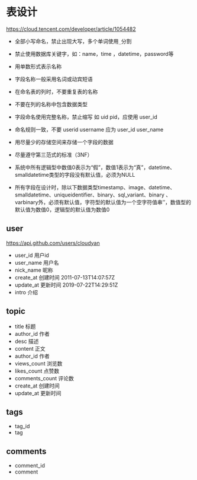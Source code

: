 # 表设计

https://cloud.tencent.com/developer/article/1054482

- 全部小写命名，禁止出现大写，多个单词使用`_`分割
- 禁止使用数据库关键字，如：name，time ，datetime，password等
- 用单数形式表示名称
- 字段名称一般采用名词或动宾短语
- 在命名表的列时，不要重复表的名称
- 不要在列的名称中包含数据类型
- 字段命名使用完整名称，禁止缩写 如 uid pid，应使用 user_id
- 命名规则一致，不要 userid username 应为 user_id user_name
- 用尽量少的存储空间来存储一个字段的数据
- 尽量遵守第三范式的标准（3NF）

- 系统中所有逻辑型中数值0表示为“假”，数值1表示为“真”，datetime、smalldatetime类型的字段没有默认值，必须为NULL
- 所有字段在设计时，除以下数据类型timestamp、image、datetime、smalldatetime、uniqueidentifier、binary、sql_variant、binary 、varbinary外，必须有默认值，字符型的默认值为一个空字符值串’’，数值型的默认值为数值0，逻辑型的默认值为数值0

## user

https://api.github.com/users/cloudyan

- user_id 用户id
- user_name 用户名
- nick_name 昵称
- create_at 创建时间 2011-07-13T14:07:57Z
- update_at 更新时间 2019-07-22T14:29:51Z
- intro 介绍

## topic

- title 标题
- author_id 作者
- desc 描述
- content 正文
- author_id 作者
- views_count 浏览数
- likes_count 点赞数
- comments_count 评论数
- create_at 创建时间
- update_at 更新时间

## tags

- tag_id
- tag

## comments

- comment_id
- comment

